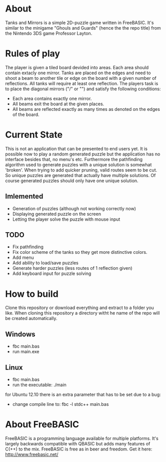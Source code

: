 # About
Tanks and Mirrors is a simple 2D-puzzle game written in FreeBASIC. It's similar to the minigame "Ghouls and Guards" (hence the the repo title) from the Nintendo 3DS game Professor Layton.

# Rules of play
The player is given a tiled board devided into areas. Each area should contain extacly one mirror. Tanks are placed on the edges and need to shoot a beam to another tile or edge on the board with a given number of reflections. All tanks will require at least one reflection. The players task is to place the diagonal mirrors ("/" or "\") and satisfy the following conditions:

* Each area contains exactly one mirror.
* All beams exit the board at the given places.
* All beams are reflected exactly as many times as denoted on the edges of the board.

# Current State
This is not an application that can be presented to end users yet. It is possible now to play a random generated puzzle but the application has no interface besides that, no menu's etc. Furthermore the pathfinding algorithm used to generate puzzles with a unique solution is somewhat 'broken'.  When trying to add quicker pruning, valid routes seem to be cut. So unique puzzles are generated that actually have multiple solutions. Of course generated puzzles should only have one unique solution.

## Imlemented

* Generation of puzzles (although not working correctly now)
* Displaying generated puzzle on the screen
* Letting the player solve the puzzle with mouse input 

## TODO

* Fix pathfinding
* Fix color scheme of the tanks so they get more distinctive colors.
* Add menu
* Add ability to load/save puzzles
* Generate harder puzzles (less routes of 1 reflection given)
* Add keyboard input for puzzle solving

# How to build
Clone this repository or download everything and extract to a folder you like. When cloning this repository a directory witht he name of the repo will be created automatically.

## Windows

* fbc main.bas
* run main.exe
	
## Linux

* fbc main.bas
* run the executable: ./main

for Ubuntu 12.10 there is an extra parameter that has to be set due to a bug:

* change compile line to: fbc -l stdc++ main.bas

# About FreeBASIC
FreeBASIC is a programming language available for multiple platforms. It's largely backwards compatible with QBASIC but adds many features of C(++) to the mix. FreeBASIC is free as in beer and freedom. Get it here: http://www.freebasic.net/

